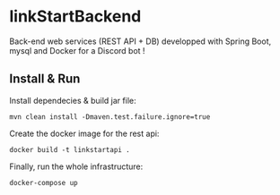 # linkStartBackend
Back-end web services (REST API + DB) developped with Spring Boot, mysql and Docker for a Discord bot !  

## Install & Run
Install dependecies & build jar file:  
```
mvn clean install -Dmaven.test.failure.ignore=true
```

Create the docker image for the rest api:  
```
docker build -t linkstartapi .
```

Finally, run the whole infrastructure:  
```
docker-compose up
```
